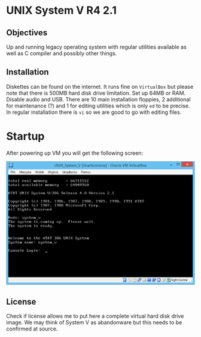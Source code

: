 # UNIX System V R4 2.1

## Objectives
Up and running legacy operating system with regular utilities available as well as C compiler and possibly other things.

## Installation
Diskettes can be found on the internet. It runs fine on ```VirtualBox``` but please note that there is 500MB hard disk drive limitation. Set up 64MB or RAM. Disable audio and USB. There are 10 main installation floppies, 2 additional for maintenance (?) and 1 for editing utilities which is only ```ed``` to be precise. In regular installation there is ```vi``` so we are good to go with editing files.

# Startup
After powering up VM you will get the following screen:

![Screenshot](img/02_welcome.PNG)

## License
Check if license allows me to put here a complete virtual hard disk drive image. We may think of System V as abandonware but this needs to be confirmed at source.
